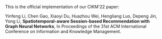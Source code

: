 # 
This is the official implementation of our CIKM'22 paper:  

Yinfeng Li, Chen Gao, Xiaoyi Du, Huazhou Wei, Hengliang Luo, Depeng Jin, Yong Li, **Spatiotemporal-aware Session-based Recommendation with Graph Neural Networks**, In Proceedings of the 31st ACM International Conference on Information and Knowledge Management.

